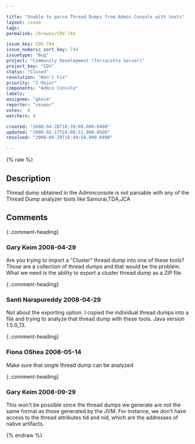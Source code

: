 ```yaml
---

title: "Unable to parse Thread Dumps from Admin Console with tools"
layout: issue
tags: 
permalink: /browse/CDV-744

issue_key: CDV-744
issue_numeric_sort_key: 744
issuetype: "Bug"
project: "Community Development (Terracotta Server)"
project_key: "CDV"
status: "Closed"
resolution: "Won't Fix"
priority: "2 Major"
components: "Admin Console"
labels: 
assignee: "gkeim"
reporter: "skumar"
votes:  0
watchers: 0

created: "2008-04-28T18:39:09.000-0400"
updated: "2009-02-17T18:08:51.000-0500"
resolved: "2008-09-29T16:49:50.000-0400"

---
```




{% raw %}



## Description

<div markdown="1" class="description">

Thread dump obtained in the Adminconsole is not parsable with any of the Thread Dump analyzer tools like Samurai,TDA,JCA

</div>

## Comments


{:.comment-heading}
### **Gary Keim** <span class="date">2008-04-29</span>

<div markdown="1" class="comment">

Are you trying to import a "Cluster" thread dump into one of these tools?  Those are a collection of thread dumps and that would be the problem.  What we need is the ability to export a cluster thread dump as a ZIP file.


</div>


{:.comment-heading}
### **Santi Narapureddy** <span class="date">2008-04-29</span>

<div markdown="1" class="comment">

Not about the exporting option. I copied the individual thread dumps into a file and trying to analyze that thread dump with these tools. Java version 1.5.0\_13. 

</div>


{:.comment-heading}
### **Fiona OShea** <span class="date">2008-05-14</span>

<div markdown="1" class="comment">

Make sure that single thread dump can be analyzed

</div>


{:.comment-heading}
### **Gary Keim** <span class="date">2008-09-29</span>

<div markdown="1" class="comment">

This won't be possible since the thread dumps we generate are not the same format as those generated by the JVM.  For instance, we don't have access to the thread attributes tid and nid, which are the addresses of native artifacts.


</div>



{% endraw %}
